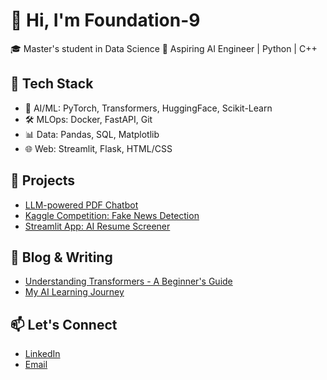# 👋 Hi, I'm Foundation-9

🎓 Master's student in Data Science
🚀 Aspiring AI Engineer | Python | C++

## 🔧 Tech Stack

- 🧠 AI/ML: PyTorch, Transformers, HuggingFace, Scikit-Learn
- 🛠 MLOps: Docker, FastAPI, Git
- 📊 Data: Pandas, SQL, Matplotlib
- 🌐 Web: Streamlit, Flask, HTML/CSS

## 📂 Projects

- [LLM-powered PDF Chatbot](https://github.com/yourrepo)
- [Kaggle Competition: Fake News Detection](https://github.com/yourrepo)
- [Streamlit App: AI Resume Screener](https://github.com/yourrepo)

## 📝 Blog & Writing

- [Understanding Transformers - A Beginner's Guide](https://medium.com/your-post)
- [My AI Learning Journey](https://substack.com/your-substack)

## 📫 Let's Connect

- [LinkedIn](https://linkedin.com/in/yourprofile)
- [Email](mailto:your@email.com)
